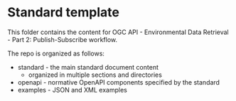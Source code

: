 # Standard template

This folder contains the content for OGC API - Environmental Data Retrieval - Part 2: Publish-Subscribe workflow.


The repo is organized as follows:

* standard - the main standard document content
  - organized in multiple sections and directories
* openapi - normative OpenAPI components specified by the standard
* examples - JSON and XML examples
